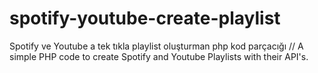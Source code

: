 # spotify-youtube-create-playlist
Spotify ve Youtube a tek tıkla playlist oluşturman php kod parçacığı // A simple PHP code to create Spotify and Youtube Playlists with their API's.
